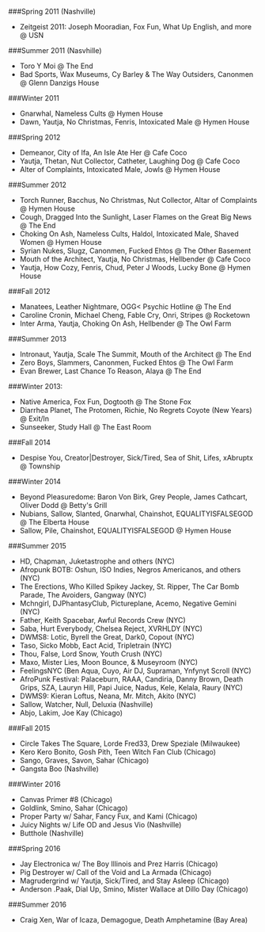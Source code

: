 ###Spring 2011 (Nashville)
- Zeitgeist 2011: Joseph Mooradian, Fox Fun, What Up English, and more @ USN

###Summer 2011 (Nasvhille)
- Toro Y Moi @ The End
- Bad Sports, Wax Museums, Cy Barley & The Way Outsiders, Canonmen @ Glenn Danzigs House

###Winter 2011
- Gnarwhal, Nameless Cults @ Hymen House
- Dawn, Yautja, No Christmas, Fenris, Intoxicated Male @ Hymen House

###Spring 2012
- Demeanor, City of Ifa, An Isle Ate Her @ Cafe Coco
- Yautja, Thetan, Nut Collector, Catheter, Laughing Dog @ Cafe Coco
- Alter of Complaints, Intoxicated Male, Jowls @ Hymen House

###Summer 2012
- Torch Runner, Bacchus, No Christmas, Nut Collector, Altar of Complaints @ Hymen House
- Cough, Dragged Into the Sunlight, Laser Flames on the Great Big News @ The End
- Choking On Ash, Nameless Cults, Haldol, Intoxicated Male, Shaved Women @ Hymen House
- Syrian Nukes, Slugz, Canonmen, Fucked Ehtos @ The Other Basement
- Mouth of the Architect, Yautja, No Christmas, Hellbender @ Cafe Coco
- Yautja, How Cozy, Fenris, Chud, Peter J Woods, Lucky Bone @ Hymen House

###Fall 2012
- Manatees, Leather Nightmare, OGG< Psychic Hotline @ The End
- Caroline Cronin, Michael Cheng, Fable Cry, Onri, Stripes @ Rocketown
- Inter Arma, Yautja, Choking On Ash, Hellbender @ The Owl Farm

###Summer 2013
- Intronaut, Yautja, Scale The Summit, Mouth of the Architect @ The End
- Zero Boys, Slammers, Canonmen, Fucked Ehtos @ The Owl Farm
- Evan Brewer, Last Chance To Reason, Alaya @ The End

###Winter 2013:
- Native America, Fox Fun, Dogtooth @ The Stone Fox
- Diarrhea Planet, The Protomen, Richie, No Regrets Coyote (New Years) @ Exit/In
- Sunseeker, Study Hall @ The East Room

###Fall 2014
- Despise You, Creator|Destroyer, Sick/Tired, Sea of Shit, Lifes, xAbruptx @ Township

###Winter 2014
- Beyond Pleasuredome: Baron Von Birk, Grey People, James Cathcart, Oliver Dodd @ Betty's Grill
- Nubians, Sallow, Slanted, Gnarwhal, Chainshot, EQUALITYISFALSEGOD @ The Elberta House
- Sallow, Pile, Chainshot, EQUALITYISFALSEGOD @ Hymen House

###Summer 2015
- HD, Chapman, Juketastrophe and others (NYC)
- Afropunk BOTB: Oshun, ISO Indies, Negros Americanos, and others (NYC)
- The Erections, Who Killed Spikey Jackey, St. Ripper, The Car Bomb Parade, The Avoiders, Gangway (NYC)
- Mchngirl, DJPhantasyClub, Pictureplane, Acemo, Negative Gemini (NYC)
- Father, Keith Spacebar, Awful Records Crew (NYC)
- Saba, Hurt Everybody, Chelsea Reject, XVRHLDY (NYC)
- DWMS8: Lotic, Byrell the Great, Dark0, Copout (NYC)
- Taso, Sicko Mobb, Eact Acid, Tripletrain (NYC)
- Thou, False, Lord Snow, Youth Crush (NYC)
- Maxo, Mister Lies, Moon Bounce, & Museyroom (NYC)
- FeelingsNYC (Ben Aqua, Cuyo, Air DJ, Supraman, Ynfynyt Scroll (NYC)
- AfroPunk Festival: Palaceburn, RAAA, Candiria, Danny Brown, Death Grips, SZA, Lauryn Hill, Papi Juice, Nadus, Kele, Kelala, Raury (NYC)
- DWMS9: Kieran Loftus, Neana, Mr. Mitch, Akito (NYC)
- Sallow, Watcher, Null, Deluxia (Nashville)
- Abjo, Lakim, Joe Kay (Chicago)

###Fall 2015
- Circle Takes The Square, Lorde Fred33, Drew Speziale (Milwaukee)
- Kero Kero Bonito, Gosh Pith, Teen Witch Fan Club (Chicago)
- Sango, Graves, Savon, Sahar (Chicago)
- Gangsta Boo (Nashville)

###Winter 2016
- Canvas Primer #8 (Chicago)
- Goldlink, Smino, Sahar (Chicago)
- Proper Party w/ Sahar, Fancy Fux, and Kami (Chicago)
- Juicy Nights w/ Life OD and Jesus Vio (Nashville)
- Butthole (Nashville)

###Spring 2016
- Jay Electronica w/ The Boy Illinois and Prez Harris (Chicago)
- Pig Destroyer w/ Call of the Void and La Armada (Chicago)
- Magrudergrind w/ Yautja, Sick/Tired, and Stay Asleep (Chicago)
- Anderson .Paak, Dial Up, Smino, Mister Wallace at Dillo Day (Chicago)

###Summer 2016
- Craig Xen, War of Icaza, Demagogue, Death Amphetamine (Bay Area)
